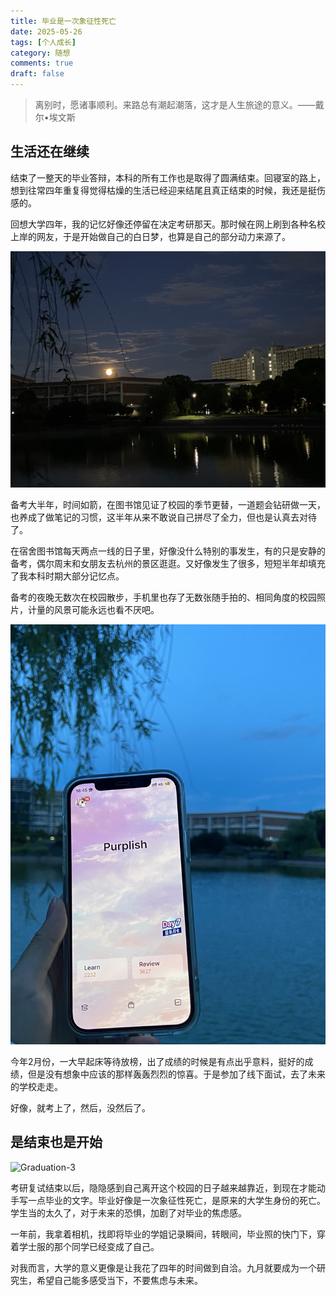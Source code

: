 ```yaml
---
title: 毕业是一次象征性死亡
date: 2025-05-26
tags: [个人成长]
category: 随想
comments: true
draft: false
---
```


> 离别时，愿诸事顺利。来路总有潮起潮落，这才是人生旅途的意义。——戴尔•埃文斯

## 生活还在继续

结束了一整天的毕业答辩，本科的所有工作也是取得了圆满结束。回寝室的路上，想到往常四年重复得觉得枯燥的生活已经迎来结尾且真正结束的时候，我还是挺伤感的。

回想大学四年，我的记忆好像还停留在决定考研那天。那时候在网上刷到各种名校上岸的网友，于是开始做自己的白日梦，也算是自己的部分动力来源了。

![Graduation-1](images/Graduation-1.jpeg)

备考大半年，时间如箭，在图书馆见证了校园的季节更替，一道题会钻研做一天，也养成了做笔记的习惯，这半年从来不敢说自己拼尽了全力，但也是认真去对待了。

在宿舍图书馆每天两点一线的日子里，好像没什么特别的事发生，有的只是安静的备考，偶尔周末和女朋友去杭州的景区逛逛。又好像发生了很多，短短半年却填充了我本科时期大部分记忆点。

备考的夜晚无数次在校园散步，手机里也存了无数张随手拍的、相同角度的校园照片，计量的风景可能永远也看不厌吧。

![Graduation-2](images/Graduation-2.jpeg)

今年2月份，一大早起床等待放榜，出了成绩的时候是有点出乎意料，挺好的成绩，但是没有想象中应该的那样轰轰烈烈的惊喜。于是参加了线下面试，去了未来的学校走走。

好像，就考上了，然后，没然后了。

## 是结束也是开始

![Graduation-3](images/Graduation-3.jpeg)

考研复试结束以后，隐隐感到自己离开这个校园的日子越来越靠近，到现在才能动手写一点毕业的文字。毕业好像是一次象征性死亡，是原来的大学生身份的死亡。学生当的太久了，对于未来的恐惧，加剧了对毕业的焦虑感。

一年前，我拿着相机，找即将毕业的学姐记录瞬间，转眼间，毕业照的快门下，穿着学士服的那个同学已经变成了自己。

对我而言，大学的意义更像是让我花了四年的时间做到自洽。九月就要成为一个研究生，希望自己能多感受当下，不要焦虑与未来。
